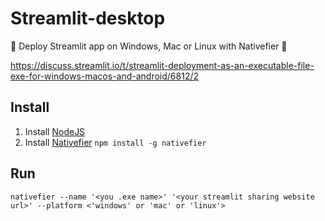 # Streamlit-desktop
🚀 Deploy Streamlit app on Windows, Mac or Linux with Nativefier 💾

https://discuss.streamlit.io/t/streamlit-deployment-as-an-executable-file-exe-for-windows-macos-and-android/6812/2

## Install

1. Install [NodeJS](https://nodejs.org/en/)
2. Install [Nativefier](https://github.com/nativefier/nativefier) `npm install -g nativefier`

## Run 
```
nativefier --name '<you .exe name>' '<your streamlit sharing website url>' --platform <'windows' or 'mac' or 'linux'>
```